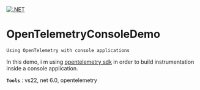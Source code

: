 [![.NET](https://github.com/aimenux/OpenTelemetryConsoleDemo/actions/workflows/ci.yml/badge.svg)](https://github.com/aimenux/OpenTelemetryConsoleDemo/actions/workflows/ci.yml)

# OpenTelemetryConsoleDemo
```
Using OpenTelemetry with console applications
```

In this demo, i m using [opentelemetry sdk](https://devblogs.microsoft.com/dotnet/opentelemetry-net-reaches-v1-0/) in order to build instrumentation inside a console application.
>

**`Tools`** : vs22, net 6.0, opentelemetry
